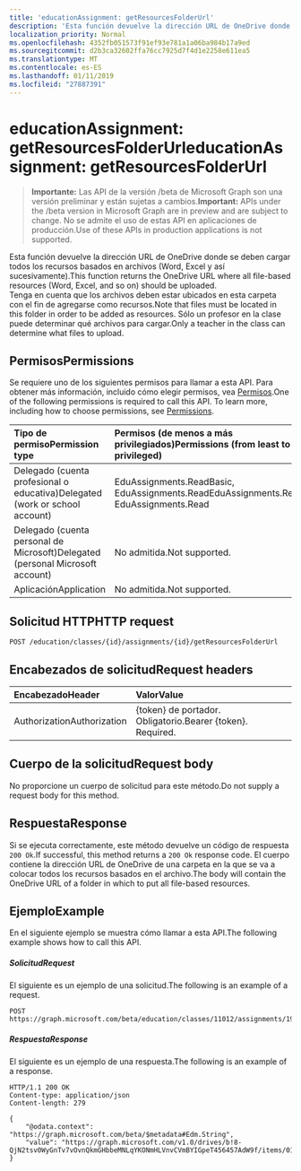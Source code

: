 ```yaml
---
title: 'educationAssignment: getResourcesFolderUrl'
description: 'Esta función devuelve la dirección URL de OneDrive donde se deben cargar todos los recursos basados en archivos (Word, Excel y así sucesivamente).  '
localization_priority: Normal
ms.openlocfilehash: 4352fb051573f91ef93e781a1a06ba984b17a9ed
ms.sourcegitcommit: d2b3ca32602ffa76cc7925d7f4d1e2258e611ea5
ms.translationtype: MT
ms.contentlocale: es-ES
ms.lasthandoff: 01/11/2019
ms.locfileid: "27887391"
---
```

# <a name="educationassignment-getresourcesfolderurl"></a><span data-ttu-id="5d7a3-103">educationAssignment: getResourcesFolderUrl</span><span class="sxs-lookup"><span data-stu-id="5d7a3-103">educationAssignment: getResourcesFolderUrl</span></span>

> <span data-ttu-id="5d7a3-104">**Importante:** Las API de la versión /beta de Microsoft Graph son una versión preliminar y están sujetas a cambios.</span><span class="sxs-lookup"><span data-stu-id="5d7a3-104">**Important:** APIs under the /beta version in Microsoft Graph are in preview and are subject to change.</span></span> <span data-ttu-id="5d7a3-105">No se admite el uso de estas API en aplicaciones de producción.</span><span class="sxs-lookup"><span data-stu-id="5d7a3-105">Use of these APIs in production applications is not supported.</span></span>

<span data-ttu-id="5d7a3-106">Esta función devuelve la dirección URL de OneDrive donde se deben cargar todos los recursos basados en archivos (Word, Excel y así sucesivamente).</span><span class="sxs-lookup"><span data-stu-id="5d7a3-106">This function returns the OneDrive URL where all file-based resources (Word, Excel, and so on) should be uploaded.</span></span>  
<span data-ttu-id="5d7a3-107">Tenga en cuenta que los archivos deben estar ubicados en esta carpeta con el fin de agregarse como recursos.</span><span class="sxs-lookup"><span data-stu-id="5d7a3-107">Note that files must be located in this folder in order to be added as resources.</span></span> <span data-ttu-id="5d7a3-108">Sólo un profesor en la clase puede determinar qué archivos para cargar.</span><span class="sxs-lookup"><span data-stu-id="5d7a3-108">Only a teacher in the class can determine what files to upload.</span></span> 

## <a name="permissions"></a><span data-ttu-id="5d7a3-109">Permisos</span><span class="sxs-lookup"><span data-stu-id="5d7a3-109">Permissions</span></span>
<span data-ttu-id="5d7a3-p103">Se requiere uno de los siguientes permisos para llamar a esta API. Para obtener más información, incluido cómo elegir permisos, vea [Permisos](/graph/permissions-reference).</span><span class="sxs-lookup"><span data-stu-id="5d7a3-p103">One of the following permissions is required to call this API. To learn more, including how to choose permissions, see [Permissions](/graph/permissions-reference).</span></span>

|<span data-ttu-id="5d7a3-112">Tipo de permiso</span><span class="sxs-lookup"><span data-stu-id="5d7a3-112">Permission type</span></span>      | <span data-ttu-id="5d7a3-113">Permisos (de menos a más privilegiados)</span><span class="sxs-lookup"><span data-stu-id="5d7a3-113">Permissions (from least to most privileged)</span></span>              |
|:--------------------|:---------------------------------------------------------|
|<span data-ttu-id="5d7a3-114">Delegado (cuenta profesional o educativa)</span><span class="sxs-lookup"><span data-stu-id="5d7a3-114">Delegated (work or school account)</span></span> |  <span data-ttu-id="5d7a3-115">EduAssignments.ReadBasic, EduAssignments.Read</span><span class="sxs-lookup"><span data-stu-id="5d7a3-115">EduAssignments.ReadBasic, EduAssignments.Read</span></span>  |
|<span data-ttu-id="5d7a3-116">Delegado (cuenta personal de Microsoft)</span><span class="sxs-lookup"><span data-stu-id="5d7a3-116">Delegated (personal Microsoft account)</span></span> |  <span data-ttu-id="5d7a3-117">No admitida.</span><span class="sxs-lookup"><span data-stu-id="5d7a3-117">Not supported.</span></span>  |
|<span data-ttu-id="5d7a3-118">Aplicación</span><span class="sxs-lookup"><span data-stu-id="5d7a3-118">Application</span></span> | <span data-ttu-id="5d7a3-119">No admitida.</span><span class="sxs-lookup"><span data-stu-id="5d7a3-119">Not supported.</span></span> | 

## <a name="http-request"></a><span data-ttu-id="5d7a3-120">Solicitud HTTP</span><span class="sxs-lookup"><span data-stu-id="5d7a3-120">HTTP request</span></span>
<!-- { "blockType": "ignored" } -->
```http
POST /education/classes/{id}/assignments/{id}/getResourcesFolderUrl

```
## <a name="request-headers"></a><span data-ttu-id="5d7a3-121">Encabezados de solicitud</span><span class="sxs-lookup"><span data-stu-id="5d7a3-121">Request headers</span></span>
| <span data-ttu-id="5d7a3-122">Encabezado</span><span class="sxs-lookup"><span data-stu-id="5d7a3-122">Header</span></span>       | <span data-ttu-id="5d7a3-123">Valor</span><span class="sxs-lookup"><span data-stu-id="5d7a3-123">Value</span></span> |
|:---------------|:--------|
| <span data-ttu-id="5d7a3-124">Authorization</span><span class="sxs-lookup"><span data-stu-id="5d7a3-124">Authorization</span></span>  | <span data-ttu-id="5d7a3-p104">{token} de portador. Obligatorio.</span><span class="sxs-lookup"><span data-stu-id="5d7a3-p104">Bearer {token}. Required.</span></span>  |

## <a name="request-body"></a><span data-ttu-id="5d7a3-127">Cuerpo de la solicitud</span><span class="sxs-lookup"><span data-stu-id="5d7a3-127">Request body</span></span>
<span data-ttu-id="5d7a3-128">No proporcione un cuerpo de solicitud para este método.</span><span class="sxs-lookup"><span data-stu-id="5d7a3-128">Do not supply a request body for this method.</span></span>
## <a name="response"></a><span data-ttu-id="5d7a3-129">Respuesta</span><span class="sxs-lookup"><span data-stu-id="5d7a3-129">Response</span></span>
<span data-ttu-id="5d7a3-130">Si se ejecuta correctamente, este método devuelve un código de respuesta `200 Ok`.</span><span class="sxs-lookup"><span data-stu-id="5d7a3-130">If successful, this method returns a `200 Ok` response code.</span></span> <span data-ttu-id="5d7a3-131">El cuerpo contiene la dirección URL de OneDrive de una carpeta en la que se va a colocar todos los recursos basados en el archivo.</span><span class="sxs-lookup"><span data-stu-id="5d7a3-131">The body will contain the OneDrive URL of a folder in which to put all file-based resources.</span></span>

## <a name="example"></a><span data-ttu-id="5d7a3-132">Ejemplo</span><span class="sxs-lookup"><span data-stu-id="5d7a3-132">Example</span></span>
<span data-ttu-id="5d7a3-133">En el siguiente ejemplo se muestra cómo llamar a esta API.</span><span class="sxs-lookup"><span data-stu-id="5d7a3-133">The following example shows how to call this API.</span></span>
##### <a name="request"></a><span data-ttu-id="5d7a3-134">Solicitud</span><span class="sxs-lookup"><span data-stu-id="5d7a3-134">Request</span></span>
<span data-ttu-id="5d7a3-135">El siguiente es un ejemplo de una solicitud.</span><span class="sxs-lookup"><span data-stu-id="5d7a3-135">The following is an example of a request.</span></span>
<!-- {
  "blockType": "request",
  "name": "educationassignment_publish"
}-->
```http
POST https://graph.microsoft.com/beta/education/classes/11012/assignments/19002/getResourcesFolderUrl
```

##### <a name="response"></a><span data-ttu-id="5d7a3-136">Respuesta</span><span class="sxs-lookup"><span data-stu-id="5d7a3-136">Response</span></span>
<span data-ttu-id="5d7a3-137">El siguiente es un ejemplo de una respuesta.</span><span class="sxs-lookup"><span data-stu-id="5d7a3-137">The following is an example of a response.</span></span> 

<!-- {
  "blockType": "response",
  "truncated": true,
  "@odata.type": "microsoft.graph.educationAssignment"
} -->
```http
HTTP/1.1 200 OK
Content-type: application/json
Content-length: 279

{
    "@odata.context": "https://graph.microsoft.com/beta/$metadata#Edm.String",
    "value": "https://graph.microsoft.com/v1.0/drives/b!8-QjN2tsv0WyGnTv7vOvnQkmGHbbeMNLqYKONmHLVnvCVmBYIGpeT456457AdW9f/items/017NJZI25NOB5XZNLABF7646XAMDZTQQ6T"
}
```

<!-- uuid: 8fcb5dbc-d5aa-4681-8e31-b001d5168d79
2015-10-25 14:57:30 UTC -->
<!-- {
  "type": "#page.annotation",
  "description": "educationAssignment: publish",
  "keywords": "",
  "section": "documentation",
  "tocPath": ""
}-->
